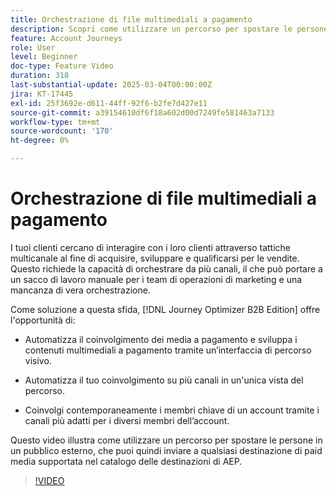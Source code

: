 ```yaml
---
title: Orchestrazione di file multimediali a pagamento
description: Scopri come utilizzare un percorso per spostare le persone in un pubblico esterno, che puoi quindi inviare a qualsiasi destinazione di paid media supportata nel catalogo delle destinazioni di AEP.
feature: Account Journeys
role: User
level: Beginner
doc-type: Feature Video
duration: 318
last-substantial-update: 2025-03-04T00:00:00Z
jira: KT-17445
exl-id: 25f3692e-d611-44ff-92f6-b2fe7d427e11
source-git-commit: a39154610df6f18a602d00d7249fe581463a7133
workflow-type: tm+mt
source-wordcount: '170'
ht-degree: 0%

---
```


# Orchestrazione di file multimediali a pagamento

I tuoi clienti cercano di interagire con i loro clienti attraverso tattiche multicanale al fine di acquisire, sviluppare e qualificarsi per le vendite. Questo richiede la capacità di orchestrare da più canali, il che può portare a un sacco di lavoro manuale per i team di operazioni di marketing e una mancanza di vera orchestrazione.

Come soluzione a questa sfida, [!DNL Journey Optimizer B2B Edition] offre l&#39;opportunità di:

* Automatizza il coinvolgimento dei media a pagamento e sviluppa i contenuti multimediali a pagamento tramite un’interfaccia di percorso visivo.

* Automatizza il tuo coinvolgimento su più canali in un&#39;unica vista del percorso.

* Coinvolgi contemporaneamente i membri chiave di un account tramite i canali più adatti per i diversi membri dell’account.

Questo video illustra come utilizzare un percorso per spostare le persone in un pubblico esterno, che puoi quindi inviare a qualsiasi destinazione di paid media supportata nel catalogo delle destinazioni di AEP.

>[!VIDEO](https://video.tv.adobe.com/v/3448649/?learn=on&enablevpops)
